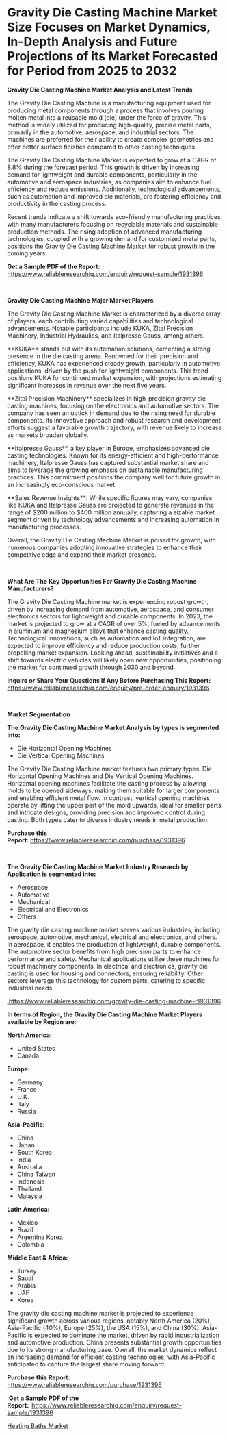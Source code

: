 <p><h1>Gravity Die Casting Machine Market Size Focuses on Market Dynamics, In-Depth Analysis and Future Projections of its Market Forecasted for Period from 2025 to 2032</h1></p><p><strong>Gravity Die Casting Machine Market Analysis and Latest Trends</strong></p>
<p><p>The Gravity Die Casting Machine is a manufacturing equipment used for producing metal components through a process that involves pouring molten metal into a reusable mold (die) under the force of gravity. This method is widely utilized for producing high-quality, precise metal parts, primarily in the automotive, aerospace, and industrial sectors. The machines are preferred for their ability to create complex geometries and offer better surface finishes compared to other casting techniques.</p><p>The Gravity Die Casting Machine Market is expected to grow at a CAGR of 8.8% during the forecast period. This growth is driven by increasing demand for lightweight and durable components, particularly in the automotive and aerospace industries, as companies aim to enhance fuel efficiency and reduce emissions. Additionally, technological advancements, such as automation and improved die materials, are fostering efficiency and productivity in the casting process. </p><p>Recent trends indicate a shift towards eco-friendly manufacturing practices, with many manufacturers focusing on recyclable materials and sustainable production methods. The rising adoption of advanced manufacturing technologies, coupled with a growing demand for customized metal parts, positions the Gravity Die Casting Machine Market for robust growth in the coming years.</p></p>
<p><strong>Get a Sample PDF of the Report:&nbsp;</strong> <a href="https://www.reliableresearchiq.com/enquiry/request-sample/1931396?utm_campaign=2384&utm_medium=2&utm_source=Github&utm_content=ia&utm_term=08042025&utm_id=gravity-die-casting-machine">https://www.reliableresearchiq.com/enquiry/request-sample/1931396</a></p>
<p>&nbsp;</p>
<p><strong>Gravity Die Casting Machine Major Market Players</strong></p>
<p><p>The Gravity Die Casting Machine Market is characterized by a diverse array of players, each contributing varied capabilities and technological advancements. Notable participants include KUKA, Zitai Precision Machinery, Industrial Hydraulics, and Italpresse Gauss, among others.</p><p>**KUKA** stands out with its automation solutions, cementing a strong presence in the die casting arena. Renowned for their precision and efficiency, KUKA has experienced steady growth, particularly in automotive applications, driven by the push for lightweight components. This trend positions KUKA for continued market expansion, with projections estimating significant increases in revenue over the next five years.</p><p>**Zitai Precision Machinery** specializes in high-precision gravity die casting machines, focusing on the electronics and automotive sectors. The company has seen an uptick in demand due to the rising need for durable components. Its innovative approach and robust research and development efforts suggest a favorable growth trajectory, with revenue likely to increase as markets broaden globally.</p><p>**Italpresse Gauss**, a key player in Europe, emphasizes advanced die casting technologies. Known for its energy-efficient and high-performance machinery, Italpresse Gauss has captured substantial market share and aims to leverage the growing emphasis on sustainable manufacturing practices. This commitment positions the company well for future growth in an increasingly eco-conscious market.</p><p>**Sales Revenue Insights**: While specific figures may vary, companies like KUKA and Italpresse Gauss are projected to generate revenues in the range of $200 million to $400 million annually, capturing a sizable market segment driven by technology advancements and increasing automation in manufacturing processes.</p><p>Overall, the Gravity Die Casting Machine Market is poised for growth, with numerous companies adopting innovative strategies to enhance their competitive edge and expand their market presence.</p></p>
<p>&nbsp;</p>
<p><strong>What Are The Key Opportunities For Gravity Die Casting Machine Manufacturers?</strong></p>
<p><p>The Gravity Die Casting Machine market is experiencing robust growth, driven by increasing demand from automotive, aerospace, and consumer electronics sectors for lightweight and durable components. In 2023, the market is projected to grow at a CAGR of over 5%, fueled by advancements in aluminum and magnesium alloys that enhance casting quality. Technological innovations, such as automation and IoT integration, are expected to improve efficiency and reduce production costs, further propelling market expansion. Looking ahead, sustainability initiatives and a shift towards electric vehicles will likely open new opportunities, positioning the market for continued growth through 2030 and beyond.</p></p>
<p><strong>Inquire or Share Your Questions If Any Before Purchasing This Report:</strong> <a href="https://www.reliableresearchiq.com/enquiry/pre-order-enquiry/1931396?utm_campaign=2384&utm_medium=2&utm_source=Github&utm_content=ia&utm_term=08042025&utm_id=gravity-die-casting-machine">https://www.reliableresearchiq.com/enquiry/pre-order-enquiry/1931396</a></p>
<p>&nbsp;</p>
<p><strong>Market Segmentation</strong></p>
<p><strong>The Gravity Die Casting Machine Market Analysis by types is segmented into:</strong></p>
<p><ul><li>Die Horizontal Opening Machines</li><li>Die Vertical Opening Machines</li></ul></p>
<p><p>The Gravity Die Casting Machine market features two primary types: Die Horizontal Opening Machines and Die Vertical Opening Machines. Horizontal opening machines facilitate the casting process by allowing molds to be opened sideways, making them suitable for larger components and enabling efficient metal flow. In contrast, vertical opening machines operate by lifting the upper part of the mold upwards, ideal for smaller parts and intricate designs, providing precision and improved control during casting. Both types cater to diverse industry needs in metal production.</p></p>
<p><strong>Purchase this Report:&nbsp;</strong><a href="https://www.reliableresearchiq.com/purchase/1931396?utm_campaign=2384&utm_medium=2&utm_source=Github&utm_content=ia&utm_term=08042025&utm_id=gravity-die-casting-machine">https://www.reliableresearchiq.com/purchase/1931396</a></p>
<p>&nbsp;</p>
<p><strong>The Gravity Die Casting Machine Market Industry Research by Application is segmented into:</strong></p>
<p><ul><li>Aerospace</li><li>Automotive</li><li>Mechanical</li><li>Electrical and Electronics</li><li>Others</li></ul></p>
<p><p>The gravity die casting machine market serves various industries, including aerospace, automotive, mechanical, electrical and electronics, and others. In aerospace, it enables the production of lightweight, durable components. The automotive sector benefits from high precision parts to enhance performance and safety. Mechanical applications utilize these machines for robust machinery components. In electrical and electronics, gravity die casting is used for housing and connectors, ensuring reliability. Other sectors leverage this technology for custom parts, catering to specific industrial needs.</p></p>
<p><a href="https://www.reliableresearchiq.com/gravity-die-casting-machine-r1931396?utm_campaign=2384&utm_medium=2&utm_source=Github&utm_content=ia&utm_term=08042025&utm_id=gravity-die-casting-machine">&nbsp;https://www.reliableresearchiq.com/gravity-die-casting-machine-r1931396</a></p>
<p><strong>In terms of Region, the Gravity Die Casting Machine Market Players available by Region are:</strong></p>
<p>
    <p> <strong> North America: </strong>
        <ul>
            <li>United States</li>
            <li>Canada</li>
        </ul>
        </p> 
    <p> <strong> Europe: </strong>
        <ul>
            <li>Germany</li>
            <li>France</li>
            <li>U.K.</li>
            <li>Italy</li>
            <li>Russia</li>
        </ul>
        </p> 
    <p> <strong> Asia-Pacific: </strong>
        <ul>
            <li>China</li>
            <li>Japan</li>
            <li>South Korea</li>
            <li>India</li>
            <li>Australia</li>
            <li>China Taiwan</li>
            <li>Indonesia</li>
            <li>Thailand</li>
            <li>Malaysia</li>
        </ul>
        </p> 
    <p> <strong> Latin America: </strong>
        <ul>
            <li>Mexico</li>
            <li>Brazil</li>
            <li>Argentina Korea</li>
            <li>Colombia</li>
        </ul>
        </p> 
    <p> <strong> Middle East & Africa: </strong>
        <ul>
            <li>Turkey</li>
            <li>Saudi</li>
            <li>Arabia</li>
            <li>UAE</li>
            <li>Korea</li>
        </ul>
    </p>
    </p>
<p><p>The gravity die casting machine market is projected to experience significant growth across various regions, notably North America (20%), Asia-Pacific (40%), Europe (25%), the USA (15%), and China (30%). Asia-Pacific is expected to dominate the market, driven by rapid industrialization and automotive production. China presents substantial growth opportunities due to its strong manufacturing base. Overall, the market dynamics reflect an increasing demand for efficient casting technologies, with Asia-Pacific anticipated to capture the largest share moving forward.</p></p>
<p><strong>Purchase this Report: </strong><a href="https://www.reliableresearchiq.com/purchase/1931396?utm_campaign=2384&utm_medium=2&utm_source=Github&utm_content=ia&utm_term=08042025&utm_id=gravity-die-casting-machine">https://www.reliableresearchiq.com/purchase/1931396</a></p>
<p>&nbsp;<strong>Get a Sample PDF of the Report:&nbsp;&nbsp;</strong><a href="https://www.reliableresearchiq.com/enquiry/request-sample/1931396?utm_campaign=2384&utm_medium=2&utm_source=Github&utm_content=ia&utm_term=08042025&utm_id=gravity-die-casting-machine">https://www.reliableresearchiq.com/enquiry/request-sample/1931396</a></p>
<p><strong></strong></p>
<p><p><a href="https://github.com/shondapmbau/Market-Research-Report-List-1/blob/main/heating-baths-market.md?utm_campaign=2384&utm_medium=2&utm_source=Github&utm_content=ia&utm_term=08042025&utm_id=gravity-die-casting-machine">Heating Baths Market</a></p></p>
